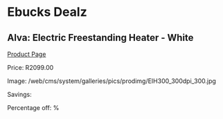 
# Ebucks Dealz
## Alva: Electric Freestanding Heater - White
[Product Page](https://www.ebucks.com/web/shop/productSelected.do?prodId=492958983&catId=704982758)

Price: R2099.00

Image: /web/cms/system/galleries/pics/prodimg/EIH300_300dpi_300.jpg

Savings: 

Percentage off: %
	